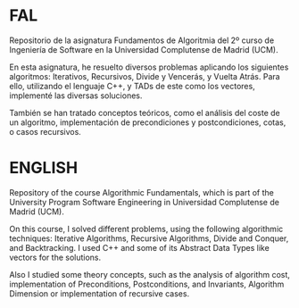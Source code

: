 # FAL

Repositorio de la asignatura Fundamentos de Algoritmia del 2º curso de Ingeniería de Software en la Universidad Complutense de Madrid (UCM).

En esta asignatura, he resuelto diversos problemas aplicando los siguientes algoritmos: Iterativos, Recursivos, Divide y Vencerás, y Vuelta Atrás. Para ello, utilizando el lenguaje C++, y TADs 
de este como los vectores, implementé las diversas soluciones.

También se han tratado conceptos teóricos, como el análisis del coste de un algoritmo, implementación de precondiciones y postcondiciones, cotas, o casos recursivos.

# ENGLISH

Repository of the course Algorithmic Fundamentals, which is part of the University Program Software Engineering in Universidad Complutense de Madrid (UCM).

On this course, I solved different problems, using the following algorithmic techniques: Iterative Algorithms, Recursive Algorithms, Divide and Conquer, and Backtracking. I used C++ and some of 
its Abstract Data Types like vectors for the solutions.

Also I studied some theory concepts, such as the analysis of algorithm cost, implementation of Preconditions, Postconditions, and Invariants, Algorithm Dimension or implementation of recursive cases.
